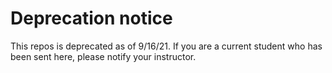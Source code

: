 # Deprecation notice

This repos is deprecated as of 9/16/21.  If you are a current student who has been sent here, please notify your instructor.
